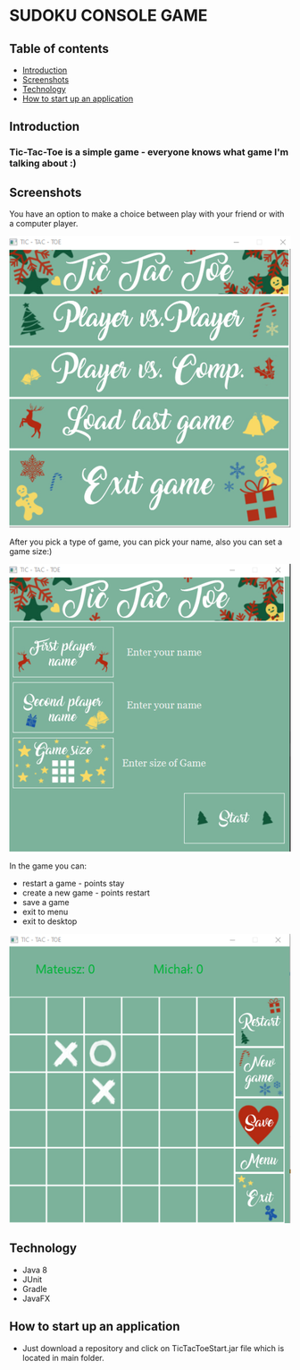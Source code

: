 # SUDOKU CONSOLE GAME

## Table of contents
* [Introduction](##Introduction)
* [Screenshots](##Screenshots)
* [Technology](##Technology)
* [How to start up an application](##HowToStartUpAnApplication)

## Introduction
### Tic-Tac-Toe is a simple game - everyone knows what game I'm talking about :) 

## Screenshots
You have an option to make a choice between play with your friend or with a computer player.

![Algorithm](resources/images/1_Menu.png)

After you pick a type of game, you can pick your name, also you can set a game size:)

![Algorithm](resources/images/2_Name_size.png)

In the game you can:
* restart a game - points stay
* create a new game - points restart
* save a game 
* exit to menu
* exit to desktop

![Algorithm](resources/images/2_Game.png)

## Technology
- Java 8
- JUnit
- Gradle
- JavaFX

## How to start up an application
* Just download a repository and click on TicTacToeStart.jar file which is located in main folder. 
